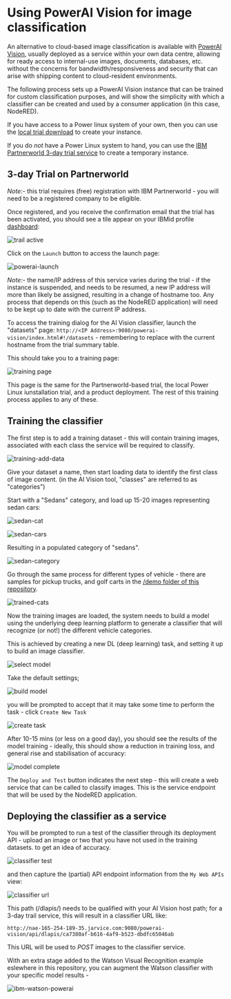 # Using PowerAI Vision for image classification

An alternative to cloud-based image classification is available with 
[PowerAI Vision](https://developer.ibm.com/linuxonpower/deep-learning-powerai/technology-previews/powerai-vision/),
usually deployed as a service within your own data centre, allowing for ready access to internal-use 
images, documents, databases, etc. without the concerns for bandwidth/responsiveness and security that can arise with shipping
content to cloud-resident environments.

The following process sets up a PowerAI Vision instance that can be trained for custom classification purposes, 
and will show the simplicity with which a classifier can be created and used by a consumer application (in this case, NodeRED).

If you have access to a Power linux system of your own, then you can use the 
[local trial download](https://www-01.ibm.com/marketing/iwm/iwm/web/preLogin.do?source=mrs-eibmpair) to create your instance.

If you do _not_ have a Power Linux system to hand, you can use the
[IBM Partnerworld 3-day trial service](https://www.ibm.com/account/reg/us-en/signup?formid=urx-32004) to create a temporary instance.

## 3-day Trial on Partnerworld

*Note:-* this trial requires (free) registration with IBM Partnerworld - you will need to be a registered company to be eligible.

Once registered, and you receive the confirmation email that the trial has been activated, you should see a tile appear on 
your IBMid profile [dashboard](https://myibm.ibm.com/dashboard/):

![trail active](/img/powerai-vision-trial-3day.png)

Click on the `Launch` button to access the launch page:

![powerai-launch](/img/powerai-vision-trial-launch.png)

*Note:-* the name/IP address of this service varies during the trial - if the instance is suspended, and needs to be resumed,
a new IP address will more than likely be assigned, resulting in a change of hostname too. Any process that depends on this 
(such as the NodeRED application) will need to be kept up to date with the current IP address.

To access the training dialog for the AI Vision classifier, launch the "datasets" page:
`http://<IP Address>:9080/powerai-vision/index.html#!/datasets` - remembering to replace <IP Address> with the current hostname
from the trial summary table.

This should take you to a training page:

![training page](/img/powerai-vision-training.png)

This page is the same for the Partnerworld-based trial, the local Power Linux iunstallation trial, and a product deployment. 
The rest of this training process applies to any of these.

## Training the classifier
The first step is to add a training dataset - this will contain training images, associated with each class the service will be
required to classify.

![training-add-data](/img/powerai-vision-training-add-data.png)

Give your dataset a name, then start loading data to identify the first class of image content.
(in the AI Vision tool, "classes" are referred to as "categories")

Start with a "Sedans" category, and load up 15-20 images representing sedan cars:

![sedan-cat](/img/powerai-vision-train-cat-sedans.png)

![sedan-cars](/img/powerai-vision-train-cars-sedans.png)

Resulting in a populated category of "sedans".

![sedan-category](/img/powerai-vision-train-cat-sedans-loaded.png)

Go through the same process for different types of vehicle - there are samples for pickup trucks, and golf carts in the [/demo folder of this repository](/demo).

![trained-cats](/img/powerai-vision-train-cats.png)

Now the training images are loaded, the system needs to build a model using the underlying deep learning platform to generate a
classifier that will recognize (or not!) the different vehicle categories.

This is achieved by creating a new DL (deep learning) task, and setting it up to build an image classifier.

![select model](/img/powerai-vision-model-select.png)

Take the default settings; 

![build model](/img/powerai-vision-model-build.png)

you  will be prompted to accept that it may take some time to perform the task - click `Create New Task`

![create task](/img/powerai-vision-model-build-task.png)

After 10-15 mins (or less on a good day), you should see the results of the model training - 
ideally, this should show a reduction in training loss, and general rise and stabilisation of accuracy:

![model complete](/img/powerai-vision-model-complete.png)

The `Deploy and Test` button indicates the next step - this will create a web service that can be called to classify images.
This is the service endpoint that will be used by the NodeRED application.

## Deploying the classifier as a service

You will be prompted to run a test of the classifier through its deployment API - upload an image or two that you have not used
in the training datasets. to get an idea of accuracy.

![classifier test](/img/powerai-vision-model-test.png)

and then capture the (partial) API endpoint information from the `My Web APIs` view:

![classifier url](/img/powerai-vision-model-classifier-url.png)

This path (/dlapis/<classifier-id>) needs to be qualified with your AI Vision host path; for a 3-day trail service,
this will result in a classifier URL like:

```
http://nae-165-254-189-35.jarvice.com:9080/powerai-vision/api/dlapis/ca7380af-b616-4af9-b523-dbdfc65046ab
```
This URL will be used to *POST* images to the classifier service.

With an extra stage added to the Watson Visual Recognition example eslewhere in this repository, you can augment the
Watson classifier with your specific model results -

![ibm-watson-powerai](/img/ibmi-watson-powerai-visrec.png)




